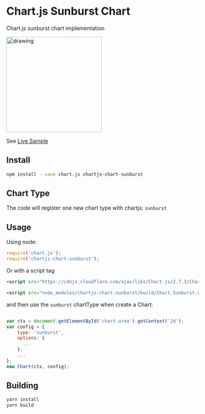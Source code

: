 # Chart.js Sunburst Chart

Chart.js sunburst chart implementation

<img src="https://pandameister.github.io/chartjs-chart-sunburst/docs/samples/sample.gif" alt="drawing" width="250"/>

See [Live Sample](https://pandameister.github.io/chartjs-chart-sunburst/docs/samples/basic.html)

## Install

```bash
npm install --save chart.js chartjs-chart-sunburst
```

## Chart Type

The code will register one new chart type with chartjs: `sunburst`

## Usage

Using node:

```javascript
require('chart.js');
require('chartjs-chart-sunburst');
```

Or with a script tag

```html
<script src="https://cdnjs.cloudflare.com/ajax/libs/Chart.js/2.7.3/Chart.bundle.min.js"></script>

<script src="node_modules/chartjs-chart-sunburst/build/Chart.Sunburst.umd.min.js"></script>
```

and then use the `sunburst` chartType when create a Chart:

```javascript

var ctx = document.getElementById('chart-area').getContext('2d');
var config = {
    type: 'sunburst',
    options: {
      ...
    },
    ...
};
new Chart(ctx, config);
```

## Building

```sh
yarn install
yarn build
```
